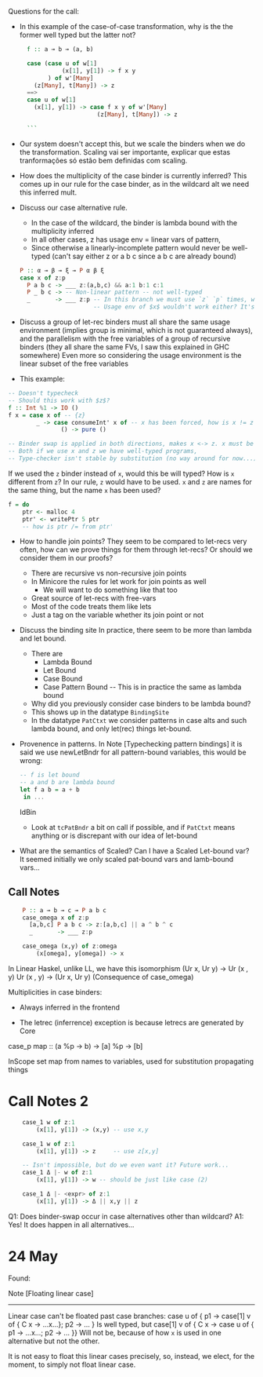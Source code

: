 
Questions for the call:



* In this example of the case-of-case transformation, why is the the former well
    typed but the latter not?
    ```haskell
      f :: a ⊸ b ⊸ (a, b)

      case (case u of w[1]
                (x[1], y[1]) -> f x y
            ) of w'[Many]
        (z[Many], t[Many]) -> z
      ==>
      case u of w[1]
        (x[1], y[1]) -> case f x y of w'[Many]
                          (z[Many], t[Many]) -> z

      ```
* Our system doesn't accept this, but we scale the binders when we do the
transformation.
Scaling vai ser importante, explicar que estas tranformações só estão bem definidas com scaling.


* How does the multiplicity of the case binder is currently inferred? This comes
    up in our rule for the case binder, as in the wildcard alt we need this
    inferred mult.

* Discuss our case alternative rule.
    <!-- * If the pattern is *linearly* incomplete (no--this is jsut wrong), then the case binder will have mult %p, -->
    <!--     while with complete patterns it has a usage environment containing each -->
    <!--     linear variable in the pattern. -->
    * In the case of the wildcard, the binder is lambda bound with the multiplicity inferred
    * In all other cases, z has usage env = linear vars of pattern,
    * Since otherwise a linearly-incomplete pattern would never be well-typed
        (can't say either z or a b c since a b c are already bound)

    ```haskell
    P :: α ⊸ β ⊸ ξ ⊸ P α β ξ
    case x of z:p
      P a b c -> ___ z:(a,b,c) && a:1 b:1 c:1
      P _ b c -> -- Non-linear pattern -- not well-typed
      _       -> ___ z:p -- In this branch we must use `z` `p` times, what's `p`
                         -- Usage env of $x$ wouldn't work either? It's hard...
    ```

* Discuss a group of let-rec binders must all share the same usage environment
    (implies group is minimal, which is not guaranteed always),
    and the parallelism with the free variables of a group of recursive binders
    (they all share the same FVs, I saw this explained in GHC somewhere)
    Even more so considering the usage environment is the linear subset of the
    free variables


* This example:
```haskell
-- Doesn't typecheck
-- Should this work with $z$?
f :: Int %1 -> IO ()
f x = case x of -- {z}
        _ -> case consumeInt' x of -- x has been forced, how is x != z
               () -> pure ()

-- Binder swap is applied in both directions, makes x <-> z. x must be a var
-- Both if we use x and z we have well-typed programs,
-- Type-checker isn't stable by substitution (no way around for now...)
```

If we used the `z` binder instead of `x`, would this be will typed? How is `x`
different from `z`? In our rule, `z` would have to be used. `x` and `z` are
names for the same thing, but the name `x` has been used?

```haskell
f = do
    ptr <- malloc 4
    ptr' <- writePtr 5 ptr
    -- how is ptr /= from ptr'

```
* How to handle join points? They seem to be compared to let-recs very often,
    how can we prove things for them through let-recs? Or should we consider
    them in our proofs?
    * There are recursive vs non-recursive join points
    * In Minicore the rules for let work for join points as well
        * We will want to do something like that too
    * Great source of let-recs with free-vars
    * Most of the code treats them like lets
    * Just a tag on the variable whether its join point or not

* Discuss the binding site In practice, there seem to be more than lambda and let bound.
    * There are
        * Lambda Bound
        * Let Bound
        * Case Bound
        * Case Pattern Bound -- This is in practice the same as lambda bound
    * Why did you previously consider case binders to be lambda bound?
    * This shows up in the datatype `BindingSite`
    * In the datatype `PatCtxt` we consider patterns in case alts and such
        lambda bound, and only let(rec) things let-bound.

* Provenence in patterns. In Note [Typechecking pattern bindings] it is said we
    use newLetBndr for all pattern-bound variables, this would be wrong:
    ```haskell
    -- f is let bound
    -- a and b are lambda bound
    let f a b = a + b
     in ...
    ```

    IdBin

    * Look at `tcPatBndr` a bit on call if possible, and if `PatCtxt` means
        anything or is discrepant with our idea of let-bound



<!-- Para um tipo algébrico diferente, com construtores lineares e não lineares -->
<!-- Como é que no wildcard isto faz sentido? -->


* What are the semantics of Scaled? Can I have a Scaled Let-bound var? It seemed
    initially we only scaled pat-bound vars and lamb-bound vars...






Call Notes
----------
```haskell
    P :: a ⊸ b ⊸ c ⊸ P a b c
    case_omega x of z:p
      [a,b,c] P a b c -> z:[a,b,c] || a ^ b ^ c
      _       -> ___ z:p

    case_omega (x,y) of z:omega
        (x[omega], y[omega]) -> x
```

In Linear Haskel, unlike LL, we have this isomorphism
(Ur x, Ur y) -> Ur (x , y)
Ur (x , y)  -> (Ur x, Ur y)
(Consequence of case_omega)

Multiplicities in case binders:
* Always inferred in the frontend

* The letrec (inferrence) exception is because letrecs are generated by Core


case_p
map :: (a %p -> b) -> [a] %p -> [b]


InScope set map from names to variables, used for substitution propagating
things




Call Notes 2
============

```haskell
    case_1 w of z:1
        (x[1], y[1]) -> (x,y) -- use x,y

    case_1 w of z:1
        (x[1], y[1]) -> z     -- use z[x,y]

    -- Isn't impossible, but do we even want it? Future work...
    case_1 Δ |- w of z:1
        (x[1], y[1]) -> w -- should be just like case (2)

    case_1 Δ |- <expr> of z:1
        (x[1], y[1]) -> Δ || x,y || z
```

Q1: Does binder-swap occur in case alternatives other than wildcard?
A1: Yes! It does happen in all alternatives...



# 24 May

Found:

Note [Floating linear case]
___________________________
Linear case can't be floated past case branches:
    case u of { p1 -> case[1] v of { C x -> ...x...}; p2 -> ... }
Is well typed, but
    case[1] v of { C x -> case u of { p1 -> ...x...; p2 -> ... }}
Will not be, because of how `x` is used in one alternative but not the other.

It is not easy to float this linear cases precisely, so, instead, we elect, for
the moment, to simply not float linear case.
